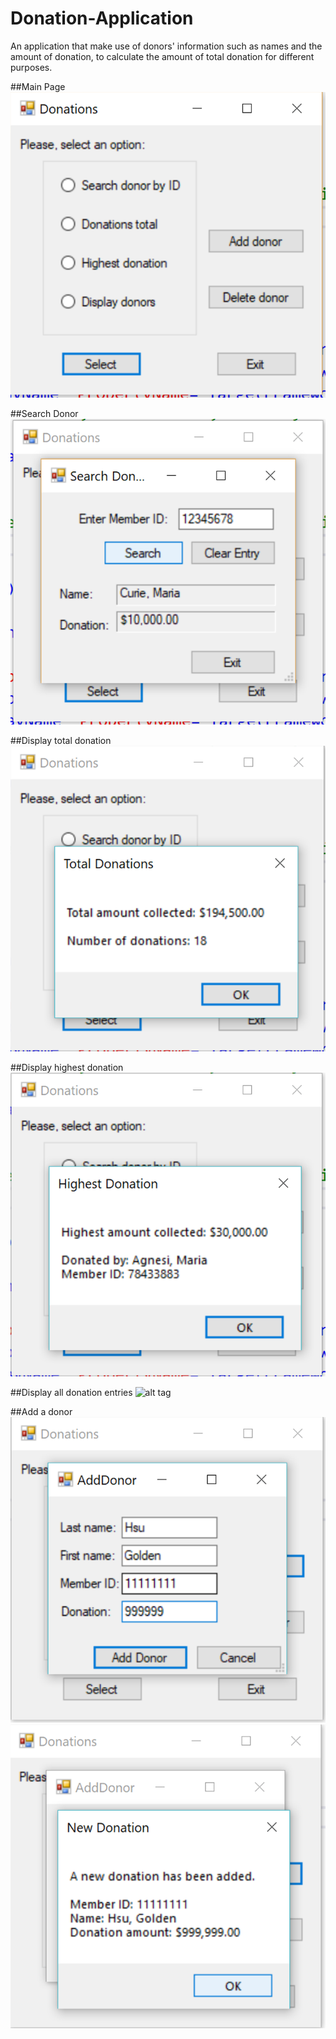 # Donation-Application
An application that make use of donors' information such as names and the amount of donation, to calculate the amount of total donation for different purposes. 

##Main Page
![alt tag](./Screenshots/main-page.png "Main Page")

##Search Donor
![alt tag](./Screenshots/searchj-donor.png "Search Donor")

##Display total donation
![alt tag](./Screenshots/total-donation.png "Display total donation")

##Display highest donation
![alt tag](./Screenshots/highest-donation.png "Display highest donation")

##Display all donation entries
![alt tag](./Screenshots/display-donation.png "Display all donation entries")

##Add a donor
![alt tag](./Screenshots/add-donor.png "Add a donor")
![alt tag](./Screenshots/donation-added.png "A pop up after adding donor")
